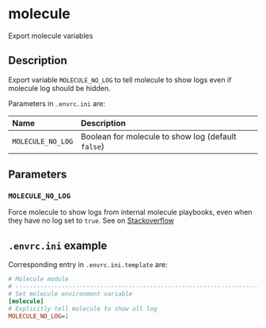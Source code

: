 # molecule
Export molecule variables

## Description

Export variable `MOLECULE_NO_LOG` to tell molecule to show logs even if
molecule log should be hidden.

Parameters in `.envrc.ini` are:

<center>

| Name               | Description                                        |
| :----------------- | :------------------------------------------------- |
| `MOLECULE_NO_LOG`  | Boolean for molecule to show log (default `false`) |

</center>

## Parameters

### `MOLECULE_NO_LOG`

Force molecule to show logs from internal molecule playbooks, even when they
have no log set to `true`. See on
[Stackoverflow](https://stackoverflow.com/questions/58917757/how-to-set-no-log-true-for-molecule-internal-playbook-tasks)

## `.envrc.ini` example

Corresponding entry in `.envrc.ini.template` are:

```ini
# Molecule module
# ------------------------------------------------------------------------------
# Set molecule environment variable
[molecule]
# Explicitly tell molecule to show all log
MOLECULE_NO_LOG=1
```
